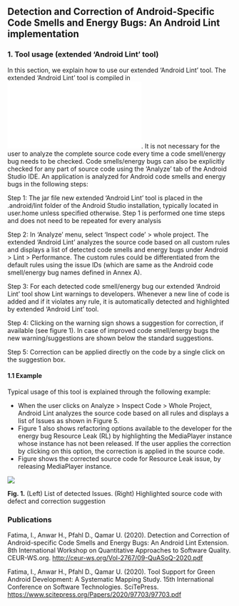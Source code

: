 ## Detection and Correction of Android-Specific Code Smells and Energy Bugs: An Android Lint implementation 

### 1.	Tool usage (extended ‘Android Lint’ tool)

In this section, we explain how to use our extended ‘Android Lint’ tool. The extended ‘Android Lint’ tool is compiled in ![Jar file](mylibrary.jar). It is not necessary for the user to analyze the complete source code every time a code smell/energy bug needs to be checked. Code smells/energy bugs can also be explicitly checked for any part of source code using the ‘Analyze’ tab of the Android Studio IDE. 
 An application is analyzed for Android code smells and energy bugs in the following steps: 

Step 1: The jar file new extended ‘Android Lint’ tool is placed in the .android/lint folder of the Android Studio installation, typically located in user.home unless specified otherwise. Step 1 is performed one time steps and does not need to be repeated for every analysis

Step 2:  In ‘Analyze’ menu, select ‘Inspect code’ > whole project. The extended ‘Android Lint’ analyzes the source code based on all custom rules and displays a list of detected code smells and energy bugs under Android > Lint > Performance. The custom rules could be differentiated from the default rules using the issue IDs (which are same as the Android code smell/energy bug names defined in Annex A).

Step 3: For each detected code smell/energy bug our extended ‘Android Lint’ tool show Lint warnings to developers. Whenever a new line of code is added and if it violates any rule, it is automatically detected and highlighted by extended ‘Android Lint’ tool.

Step 4: Clicking on the warning sign shows a suggestion for correction, if available (see figure 1). In case of improved code smell/energy bugs the new warning/suggestions are shown below the standard suggestions.

Step 5: Correction can be applied directly on the code by a single click on the suggestion box.

#### 1.1 Example

Typical usage of this tool is explained through the following example:
* When the user clicks on Analyze > Inspect Code > Whole Project, Android Lint analyzes the source code based on all rules and displays a list of Issues as shown in Figure 5. 
* Figure 1 also shows refactoring options available to the developer for the energy bug Resource Leak (RL) by highlighting the MediaPlayer instance whose instance has not been released. If the user applies the correction by clicking on this option, the correction is applied in the source code.
* Figure shows the corrected source code for Resource Leak issue, by releasing MediaPlayer instance.

![](images/Fig1.png)

**Fig. 1.**  (Left) List of detected Issues. (Right) Highlighted source code with defect and correction suggestion


### Publications

Fatima, I., Anwar H., Pfahl D., Qamar U. (2020). Detection and Correction of Android-specific Code Smells and Energy Bugs: An Android Lint Extension. 8th International Workshop on Quantitative Approaches to Software Quality. CEUR-WS.org. http://ceur-ws.org/Vol-2767/09-QuASoQ-2020.pdf 

Fatima, I., Anwar H., Pfahl D., Qamar U. (2020). Tool Support for Green Android Development: A Systematic Mapping Study. 15th International Conference on Software Technologies. SciTePress. https://www.scitepress.org/Papers/2020/97703/97703.pdf


